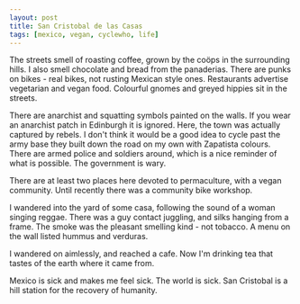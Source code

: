 ```yaml
---
layout: post
title: San Cristobal de las Casas
tags: [mexico, vegan, cyclewho, life]
---
```


The streets smell of roasting coffee, grown by the coöps in the surrounding
hills. I also smell chocolate and bread from the panaderias. There are punks
on bikes - real bikes, not rusting Mexican style ones. Restaurants advertise
vegetarian and vegan food. Colourful gnomes and greyed hippies sit in the
streets.

There are anarchist and squatting symbols painted on the walls. If you wear an
anarchist patch in Edinburgh it is ignored. Here, the town was actually
captured by rebels. I don't think it would be a good idea to cycle past the
army base they built down the road on my own with Zapatista colours. There are
armed police and soldiers around, which is a nice reminder of what is
possible. The government is wary.

There are at least two places here devoted to permaculture, with a vegan
community. Until recently there was a community bike workshop.

I wandered into the yard of some casa, following the sound of a woman singing
reggae. There was a guy contact juggling, and silks hanging from a frame. The
smoke was the pleasant smelling kind - not tobacco. A menu on the wall listed
hummus and verduras.

I wandered on aimlessly, and reached a cafe. Now I'm drinking tea that tastes
of the earth where it came from.

Mexico is sick and makes me feel sick. The world is sick. San Cristobal is a
hill station for the recovery of humanity.